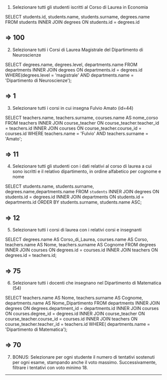 1. Selezionare tutti gli studenti iscritti al Corso di Laurea in Economia

SELECT students.id, students.name, students.surname, degrees.name
FROM students
INNER JOIN degrees ON students.id = degrees.id

=> 100
--------------------------------------------------

2. Selezionare tutti i Corsi di Laurea Magistrale del Dipartimento di
Neuroscienze

SELECT degrees.name, degrees.level, departments.name 
FROM departments 
INNER JOIN degrees ON departments.id = degrees.id 
WHERE(degrees.level = 'magistrale' AND departments.name = 'Dipartimento di Neuroscienze');

=> 1
--------------------------------------------------

3. Selezionare tutti i corsi in cui insegna Fulvio Amato (id=44)

SELECT teachers.name, teachers.surname, courses.name AS nome_corso 
FROM teachers 
INNER JOIN course_teacher ON course_teacher.teacher_id = teachers.id 
INNER JOIN courses ON course_teacher.course_id = courses.id 
WHERE teachers.name = 'Fulvio' AND teachers.surname = 'Amato';

=> 11
--------------------------------------------------

4. Selezionare tutti gli studenti con i dati relativi al corso di laurea a cui
sono iscritti e il relativo dipartimento, in ordine alfabetico per cognome e
nome

SELECT students.name, students.surname, degrees.name,departments.name 
FROM `students` 
INNER JOIN degrees ON students.id = degrees.id 
INNER JOIN departments ON students.id = departments.id 
ORDER BY students.surname, students.name ASC;

=> 12
--------------------------------------------------

5. Selezionare tutti i corsi di laurea con i relativi corsi e insegnanti

SELECT degrees.name AS Corso_di_Laurea, courses.name AS Corso, teachers.name AS Nome, teachers.surname AS Cognome 
FROM degrees 
INNER JOIN courses ON degrees.id = courses.id 
INNER JOIN teachers ON degrees.id = teachers.id;

=> 75
--------------------------------------------------

6. Selezionare tutti i docenti che insegnano nel Dipartimento di
Matematica (54)

SELECT teachers.name AS Nome, teachers.surname AS Cognome, departments.name AS Nome_Dipartimento 
FROM departments
INNER JOIN degrees ON degrees.department_id = departments.id
INNER JOIN courses ON courses.degree_id = degrees.id
INNER JOIN course_teacher ON course_teacher.course_id = courses.id
INNER JOIN teachers ON course_teacher.teacher_id = teachers.id
WHERE( departments.name = 'Dipartimento di Matematica');

=> 70
--------------------------------------------------

7. BONUS: Selezionare per ogni studente il numero di tentativi sostenuti
per ogni esame, stampando anche il voto massimo. Successivamente,
filtrare i tentativi con voto minimo 18.
--------------------------------------------------
